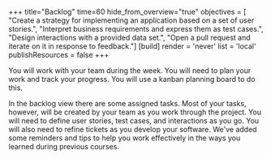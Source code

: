 +++
title="Backlog"
time=60
hide_from_overview="true"
objectives = [
    "Create a strategy for implementing an application based on a set of user stories.",
    "Interpret business requirements and express them as test cases.",
    "Design interactions with a provided data set.",
    "Open a pull request and iterate on it in response to feedback."]
[build]
  render = 'never'
  list = 'local'
  publishResources = false
+++

You will work with your team during the week. You will need to plan your work and track your progress. You will use a kanban planning board to do this.

In the backlog view there are some assigned tasks. Most of your tasks, however, will be created by your team as you work through the project. You will need to define user stories, test cases, and interactions as you go. You will also need to refine tickets as you develop your software. We've added some reminders and tips to help you work effectively in the ways you learned during previous courses.
